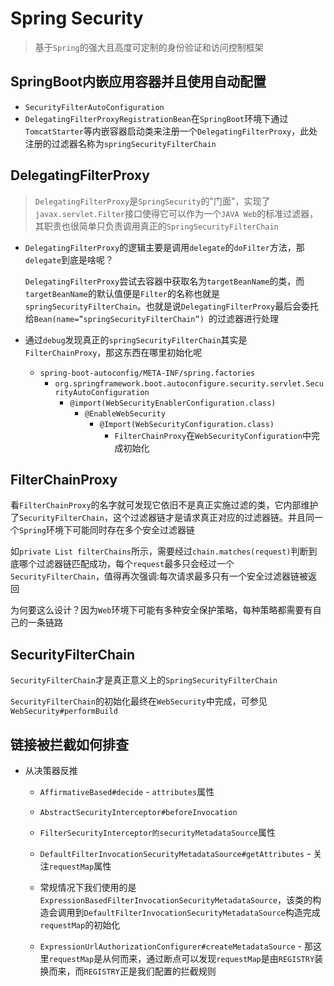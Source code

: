 # Spring Security

> 基于`Spring`的强大且高度可定制的身份验证和访问控制框架

## SpringBoot内嵌应用容器并且使用自动配置

- `SecurityFilterAutoConfiguration`
- `DelegatingFilterProxyRegistrationBean`在`SpringBoot`环境下通过`TomcatStarter`等内嵌容器启动类来注册一个`DelegatingFilterProxy`，此处注册的过滤器名称为`springSecurityFilterChain`

## DelegatingFilterProxy

> `DelegatingFilterProxy`是`SpringSecurity`的"门面"，实现了`javax.servlet.Filter`接口使得它可以作为一个`JAVA Web`的标准过滤器，其职责也很简单只负责调用真正的`SpringSecurityFilterChain`

- `DelegatingFilterProxy`的逻辑主要是调用`delegate`的`doFilter`方法，那`delegate`到底是啥呢？

  `DelegatingFilterProxy`尝试去容器中获取名为`targetBeanName`的类，而`targetBeanName`的默认值便是`Filter`的名称也就是`springSecurityFilterChain`。也就是说`DelegatingFilterProxy`最后会委托给`Bean(name=”springSecurityFilterChain”) `的过滤器进行处理

- 通过`debug`发现真正的`springSecurityFilterChain`其实是`FilterChainProxy`，那这东西在哪里初始化呢
  - `spring-boot-autoconfig/META-INF/spring.factories`
    - `org.springframework.boot.autoconfigure.security.servlet.SecurityAutoConfiguration`
      - `@import(WebSecurityEnablerConfiguration.class)`
        - `@EnableWebSecurity`
          - `@Import(WebSecurityConfiguration.class)`
            - `FilterChainProxy`在`WebSecurityConfiguration`中完成初始化

## FilterChainProxy

看`FilterChainProxy`的名字就可发现它依旧不是真正实施过滤的类，它内部维护了`SecurityFilterChain`，这个过滤器链才是请求真正对应的过滤器链。并且同一个`Spring`环境下可能同时存在多个安全过滤器链

如`private List filterChains`所示，需要经过`chain.matches(request)`判断到底哪个过滤器链匹配成功，每个`request`最多只会经过一个`SecurityFilterChain`，值得再次强调:每次请求最多只有一个安全过滤器链被返回

为何要这么设计？因为`Web`环境下可能有多种安全保护策略，每种策略都需要有自己的一条链路

## SecurityFilterChain

`SecurityFilterChain`才是真正意义上的`SpringSecurityFilterChain`

`SecurityFilterChain`的初始化最终在`WebSecurity`中完成，可参见`WebSecurity#performBuild`

## 链接被拦截如何排查

- 从决策器反推

  - `AffirmativeBased#decide` - `attributes`属性
  - `AbstractSecurityInterceptor#beforeInvocation`
  - `FilterSecurityInterceptor的securityMetadataSource`属性

  - `DefaultFilterInvocationSecurityMetadataSource#getAttributes` - 关注`requestMap`属性
  - 常规情况下我们使用的是`ExpressionBasedFilterInvocationSecurityMetadataSource`，该类的构造会调用到`DefaultFilterInvocationSecurityMetadataSource`构造完成`requestMap`的初始化
  - `ExpressionUrlAuthorizationConfigurer#createMetadataSource` - 那这里`requestMap`是从何而来，通过断点可以发现`requestMap`是由`REGISTRY`装换而来，而`REGISTRY`正是我们配置的拦截规则